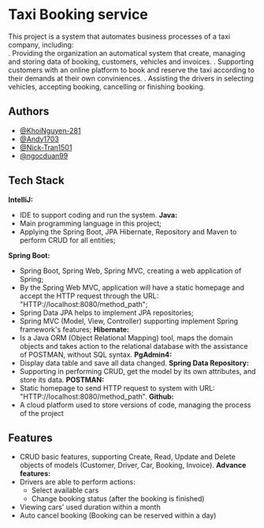 # Taxi Booking service

This project is a system that automates business processes of a taxi company, including:  
. Providing the organization an automatical system that create, managing and storing data of booking, customers, vehicles and invoices. 
. Supporting customers with an online platform to book and reserve the taxi according to their demands at their own conviniences.
. Assisting the drivers in selecting vehicles, accepting booking, cancelling or finishing booking.

## Authors

- [@KhoiNguyen-281](https://github.com/KhoiNguyen-281)
- [@Andy1703](https://github.com/Andy1703)
- [@Nick-Tran1501](https://github.com/Nick-Tran1501)
- [@ngocduan99](https://github.com/ngocduan99)


## Tech Stack

**IntelliJ:**
- IDE to support coding and run the system.
**Java:** 
- Main programming language in this project;
- Applying the Spring Boot, JPA Hibernate, Repository and Maven to perform CRUD for all entities;

**Spring Boot:** 
- Spring Boot, Spring Web, Spring MVC, creating a web application of Spring;
- By the Spring Web MVC, application will have a static homepage and accept the HTTP request through the URL: "HTTP://localhost:8080/method_path";
- Spring Data JPA helps to implement JPA repositories;
- Spring MVC (Model, View, Controller) supporting implement Spring framework's features;
**Hibernate:**
- Is a Java ORM (Object Relational Mapping) tool, maps the domain objects and takes action to the relational database with the assistance of POSTMAN, without SQL syntax.
**PgAdmin4:**
- Display data table and save all data changed.
**Spring Data Repository:**
- Supporting in performing CRUD, get the model by its own attributes, and store its data.
**POSTMAN:**
- Static homepage to send HTTP request to system with URL: "HTTP://localhost:8080/method_path".
**Github:**
- A cloud platform used to store versions of code, managing the process of the project
## Features

- CRUD basic features, supporting Create, Read, Update and Delete objects of models (Customer, Driver, Car, Booking, Invoice).
**Advance features:**
- Drivers are able to perform actions: 
    - Select available cars
    - Change booking status (after the booking is finished)
- Viewing cars' used duration within a month
- Auto cancel booking (Booking can be reserved within a day)

